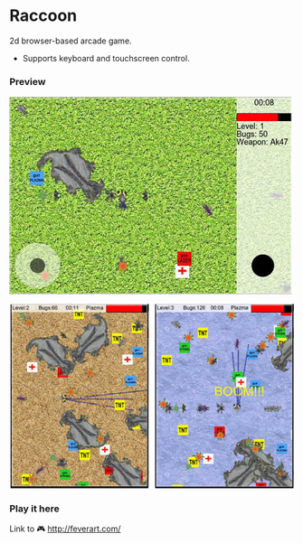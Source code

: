 # Raccoon

2d browser-based arcade game. 

* Supports keyboard and touchscreen control.

### Preview

![Raccoon preview image 1](/scr1.jpg)

![Raccoon preview image 1](/scr2.jpg)

### Play it here

Link to :video_game: http://feverart.com/
